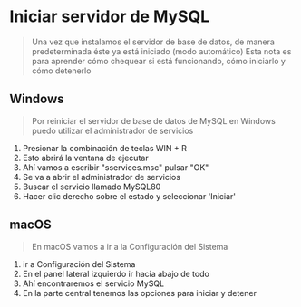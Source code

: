 # Iniciar servidor de MySQL

> Una vez que instalamos el servidor de base de datos, de manera predeterminada éste ya está iniciado (modo automático)
> Esta nota es para aprender cómo chequear si está funcionando, cómo iniciarlo y cómo detenerlo

## Windows

> Por reiniciar el servidor de base de datos de MySQL en Windows puedo utilizar el administrador de servicios

1. Presionar la combinación de teclas WIN + R
2. Esto abrirá la ventana de ejecutar
3. Ahí vamos a escribir "sservices.msc" pulsar "OK"
4. Se va a abrir el administrador de servicios
5. Buscar el servicio llamado MySQL80
6. Hacer clic derecho sobre el estado y seleccionar 'Iniciar'

## macOS

> En macOS vamos a ir a la Configuración del Sistema

1. ir a Configuración del Sistema
2. En el panel lateral izquierdo ir hacia abajo de todo
3. Ahí encontraremos el servicio MySQL
4. En la parte central tenemos las opciones para iniciar y detener

